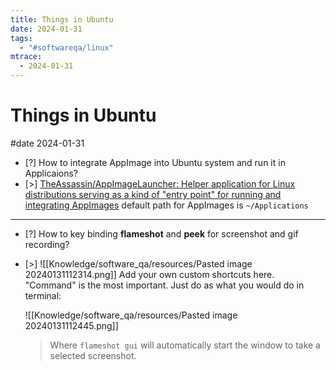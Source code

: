 ```yaml
---
title: Things in Ubuntu
date: 2024-01-31
tags:
  - "#softwareqa/linux"
mtrace:
  - 2024-01-31
---
```


# Things in Ubuntu

#date 2024-01-31

- [?] How to integrate AppImage into Ubuntu system and run it in Applicaions?
- [>] [TheAssassin/AppImageLauncher: Helper application for Linux distributions serving as a kind of &quot;entry point&quot; for running and integrating AppImages](https://github.com/TheAssassin/AppImageLauncher) default path for AppImages is `~/Applications`

 ---

- [?] How to key binding **flameshot** and **peek** for screenshot and gif recording?
- [>] ![[Knowledge/software_qa/resources/Pasted image 20240131112314.png]]
  Add your own custom shortcuts here. "Command" is the most important. Just do as what you would do in terminal:

  ![[Knowledge/software_qa/resources/Pasted image 20240131112445.png]]
  > Where `flameshot gui` will automatically start the window to take a selected screenshot.